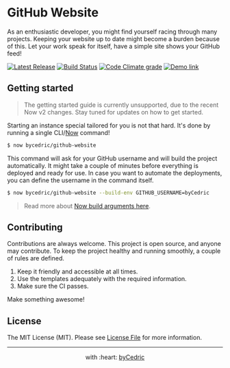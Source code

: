 # GitHub Website

As an enthusiastic developer, you might find yourself racing through many projects.
Keeping your website up to date might become a burden because of this.
Let your work speak for itself, have a simple site shows your GitHub feed!

[![Latest Release](https://img.shields.io/github/release/byCedric/GitHub-Website/all.svg?style=flat-square)](https://github.com/byCedric/GitHub-Website/releases)
[![Build Status](https://img.shields.io/github/workflow/status/byCedric/Github-Website/CI/master.svg?style=flat-square)](https://github.com/byCedric/GitHub-Website/actions)
[![Code Climate grade](https://img.shields.io/codeclimate/maintainability/byCedric/GitHub-Website.svg?style=flat-square)](https://codeclimate.com/github/byCedric/GitHub-Website)
[![Demo link](https://img.shields.io/badge/demo-web-lightgrey.svg?style=flat-square)](https://bycedric.com/random)

## Getting started

> The getting started guide is currently unsupported, due to the recent Now v2 changes.
> Stay tuned for updates on how to get started.

Starting an instance special tailored for you is not that hard.
It's done by running a single CLI/[Now](https://now.sh) command!

```bash
$ now bycedric/github-website
```

This command will ask for your GitHub username and will build the project automatically.
It might take a couple of minutes before everything is deployed and ready for use.
In case you want to automate the deployments, you can define the username in the command itself.

```bash
$ now bycedric/github-website --build-env GITHUB_USERNAME=byCedric
```

> Read more about [Now build arguments here](https://zeit.co/blog/build-env).

## Contributing

Contributions are always welcome.
This project is open source, and anyone may contribute.
To keep the project healthy and running smoothly, a couple of rules are defined.

1. Keep it friendly and accessible at all times.
2. Use the templates adequately with the required information.
3. Make sure the CI passes.

Make something awesome!

## License

The MIT License (MIT). Please see [License File](LICENSE.md) for more information.

--- ---

<p align="center">
    with :heart: <a href="https://bycedric.com/random" target="_blank">byCedric</a>
</p>
